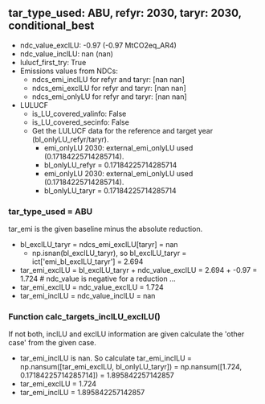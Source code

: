 

## tar_type_used: ABU, refyr: 2030, taryr: 2030, conditional_best
- ndc_value_exclLU: -0.97 (-0.97 MtCO2eq_AR4)
- ndc_value_inclLU: nan (nan)
- lulucf_first_try: True
- Emissions values from NDCs:
  - ndcs_emi_inclLU for refyr and taryr: [nan nan]
  - ndcs_emi_exclLU for refyr and taryr: [nan nan]
  - ndcs_emi_onlyLU for refyr and taryr: [nan nan]
- LULUCF
  - is_LU_covered_valinfo: False
  - is_LU_covered_secinfo: False
  - Get the LULUCF data for the reference and target year (bl_onlyLU_refyr/taryr).
    - emi_onlyLU 2030: external_emi_onlyLU used (0.17184225714285714).
    - bl_onlyLU_refyr = 0.17184225714285714
    - emi_onlyLU 2030: external_emi_onlyLU used (0.17184225714285714).
    - bl_onlyLU_taryr = 0.17184225714285714
### tar_type_used = ABU
tar_emi is the given baseline minus the absolute reduction.
- bl_exclLU_taryr = ndcs_emi_exclLU[taryr] = nan
  - np.isnan(bl_exclLU_taryr), so bl_exclLU_taryr = ict['emi_bl_exclLU_taryr'] = 2.694
- tar_emi_exclLU = bl_exclLU_taryr + ndc_value_exclLU = 2.694 + -0.97 = 1.724 # ndc_value is negative for a reduction ...
- tar_emi_exclLU = ndc_value_exclLU = 1.724
- tar_emi_inclLU = ndc_value_inclLU = nan
### Function calc_targets_inclLU_exclLU()
If not both, inclLU and exclLU information are given calculate the 'other case' from the given case.
- tar_emi_inclLU is nan. So calculate tar_emi_inclLU = np.nansum([tar_emi_exclLU, bl_onlyLU_taryr]) = np.nansum([1.724, 0.17184225714285714]) = 1.895842257142857
- tar_emi_exclLU = 1.724
- tar_emi_inclLU = 1.895842257142857